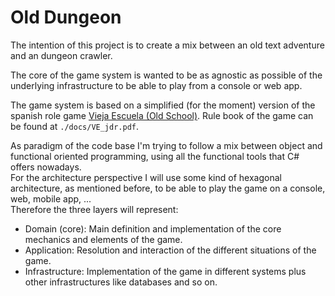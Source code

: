 Old Dungeon
===============

The intention of this project is to create a mix between an old text adventure and an dungeon crawler. 

The core of the game system is wanted to be as agnostic as possible of the underlying infrastructure to be able to play from a console or web app.

The game system is based on a simplified (for the moment) version of the spanish role game [Vieja Escuela (Old School)](http://viejaescuela.nogarung.com/vieja-escuela-el-juego-de-rol/).
Rule book of the game can be found at `./docs/VE_jdr.pdf`.

As paradigm of the code base I'm trying to follow a mix between object and functional oriented programming, using all the functional tools that C# offers nowadays. <br/>
For the architecture perspective I will use some kind of hexagonal architecture, as mentioned before, to be able to play the game on a console, web, mobile app, ... <br/>
Therefore the three layers will represent:
- Domain (core): Main definition and implementation of the core mechanics and elements of the game.
- Application: Resolution and interaction of the different situations of the game.
- Infrastructure: Implementation of the game in different systems plus other infrastructures like databases and so on.

